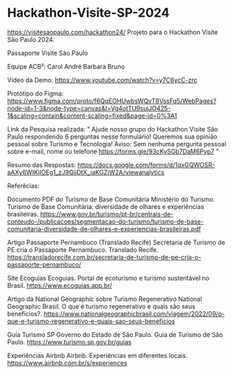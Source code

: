 # Hackathon-Visite-SP-2024
https://visitesaopaulo.com/hackathon24/
Projeto para o Hackathon Visite São Paulo 2024: 


Passaporte Visite São Paulo


Equipe ACB²: Carol André Barbara Bruno

Vídeo da Demo: https://www.youtube.com/watch?v=y7C6ycC-zrc

Protótipo do Figma: https://www.figma.com/proto/f6QqEOHUwbsWQvT8VssFq5/WebPages?node-id=1-3&node-type=canvas&t=Vg4otTU9sujJO425-1&scaling=contain&content-scaling=fixed&page-id=0%3A1

Link da Pesquisa realizada: " Ajude nosso grupo do Hackathon Visite São Paulo respondendo 6 perguntas nesse formulário!
Queremos sua opinião pessoal sobre Turismo e Tecnologia! Aviso: Sem nenhuma pergunta pessoal sobre e-mail, nome ou telefone
https://forms.gle/93cKySGb7DaM6Pyp7 "

Resumo das Respostas: https://docs.google.com/forms/d/1qxGQWOSR-aAXy6WIKjIOEg1_zJ9QjjDtX_jaKGZjW2A/viewanalytics


Referêcias:

Documento PDF do Turismo de Base Comunitária Ministério do Turismo. Turismo de Base Comunitária: diversidade de olhares e experiências brasileiras. https://www.gov.br/turismo/pt-br/centrais-de-conteudo-/publicacoes/segmentacao-do-turismo/turismo-de-base-comunitaria-diversidade-de-olhares-e-experiencias-brasileiras.pdf

Artigo Passaporte Pernambuco (Translado Recife) Secretaria de Turismo de PE cria o Passaporte Pernambuco. Translado Recife. https://transladorecife.com.br/secretaria-de-turismo-de-pe-cria-o-passaporte-pernambuco/

Site Ecoguias Ecoguias. Portal de ecoturismo e turismo sustentável no Brasil.
https://www.ecoguias.app.br/

Artigo da National Geographic sobre Turismo Regenerativo National Geographic Brasil. O que é turismo regenerativo e quais são seus benefícios?. https://www.nationalgeographicbrasil.com/viagem/2022/09/o-que-e-turismo-regenerativo-e-quais-sao-seus-beneficios

Guia Turismo SP Governo do Estado de São Paulo. Guia de Turismo de São Paulo. 
https://www.turismo.sp.gov.br/guias

Experiências Airbnb Airbnb. Experiências em diferentes locais. 
https://www.airbnb.com.br/s/experiences
